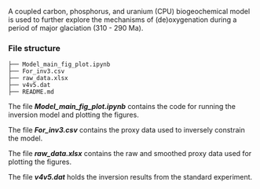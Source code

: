 A coupled carbon, phosphorus, and uranium (CPU) biogeochemical model is used to further explore the mechanisms of (de)oxygenation during a period of major glaciation (310 - 290 Ma).

### File structure
```
├── Model_main_fig_plot.ipynb
├── For_inv3.csv
├── raw_data.xlsx
├── v4v5.dat
├── README.md

```
The file ***Model_main_fig_plot.ipynb*** contains the code for running the inversion model and plotting the figures.

The file ***For_inv3.csv*** contains the proxy data used to inversely constrain the model.

The file ***raw_data.xlsx*** contains the raw and smoothed proxy data used for plotting the figures.

The file ***v4v5.dat*** holds the inversion results from the standard experiment.
